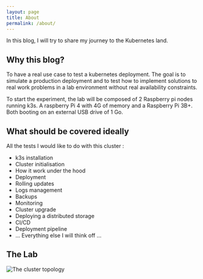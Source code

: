 ```yaml
---
layout: page
title: About
permalink: /about/
---
```


In this blog, I will try to share my journey to the Kubernetes land.

## Why this blog?

To have a real use case to test a kubernetes deployment.
The goal is to simulate a production deployment and to test how to implement solutions to real work problems in a lab environment without real availability constraints.

To start the experiment, the lab will be composed of 2 Raspberry pi nodes running k3s. A raspberry Pi 4 with 4G of memory and a Raspberry Pi 3B+. Both booting on an external USB drive of 1 Go.

## What should be covered ideally

All the tests I would like to do with this cluster :

- k3s installation
- Cluster initialisation
- How it work under the hood
- Deployment
- Rolling updates
- Logs management
- Backups
- Monitoring
- Cluster upgrade
- Deploying a distributed storage
- CI/CD
- Deployment pipeline
- ... Everything else I will think off ...

## The Lab

![The cluster topology](/assets/cluster-topology.png)
